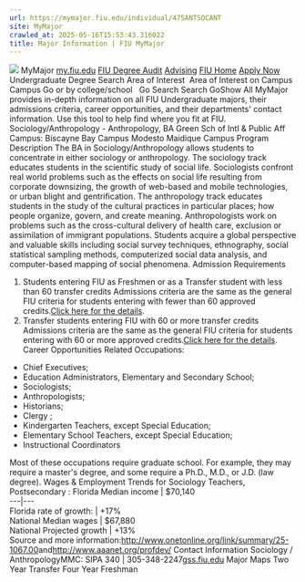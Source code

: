 ```yaml
---
url: https://mymajor.fiu.edu/individual/475ANTSOCANT
site: MyMajor
crawled_at: 2025-05-16T15:53:43.316022
title: Major Information | FIU MyMajor
---
```


![](https://mymajor.fiu.edu/assets/logo-T4VPR2BI.png)
MyMajor
[my.fiu.edu](https://my.fiu.edu/)
[FIU Degree Audit](https://dasa.fiu.edu/all-departments/advising/panther-success-hub/panther-degree-audit/)
[Advising](https://advising.fiu.edu)
[FIU Home](https://www.fiu.edu/)
[Apply Now](https://admissions.fiu.edu/)
Undergraduate Degree Search
Area of Interest
​
Area of Interest
on
Campus
​
Campus
Go
or by college/school
​
​
Go
Search
Search
GoShow All
MyMajor provides in-depth information on all FIU Undergraduate majors, their admissions criteria, career opportunities, and their departments' contact information. Use this tool to help find where you fit at FIU.
Sociology/Anthropology - Anthropology,
BA
Green Sch of Intl & Public Aff
Campus:
Biscayne Bay Campus
Modesto Maidique Campus
Program Description
The BA in Sociology/Anthropology allows students to concentrate in either sociology or anthropology. The sociology track educates students in the scientific study of social life. Sociologists confront real world problems such as the effects on social life resulting from corporate downsizing, the growth of web-based and mobile technologies, or urban blight and gentrification. The anthropology track educates students in the study of the cultural practices in particular places; how people organize, govern, and create meaning. Anthropologists work on problems such as the cross-cultural delivery of health care, exclusion or assimilation of immigrant populations. Students acquire a global perspective and valuable skills including social survey techniques, ethnography, social statistical sampling methods, computerized social data analysis, and computer-based mapping of social phenomena.
Admission Requirements
1. Students entering FIU as Freshmen or as a Transfer student with less than 60 transfer credits
Admissions criteria are the same as the general FIU criteria for students entering with fewer than 60 approved credits.[Click here for the details](http://admissions.fiu.edu/apply/freshman/).
2. Transfer students entering FIU with 60 or more transfer credits
Admissions criteria are the same as the general FIU criteria for students entering with 60 or more approved credits.[Click here for the details](http://admissions.fiu.edu/apply/transfer/).
Career Opportunities
Related Occupations:
  * Chief Executives;
  * Education Administrators, Elementary and Secondary School;
  * Sociologists;
  * Anthropologists;
  * Historians;
  * Clergy ;
  * Kindergarten Teachers, except Special Education;
  * Elementary School Teachers, except Special Education;
  * Instructional Coordinators


Most of these occupations require graduate school. For example, they may require a master's degree, and some require a Ph.D., M.D., or J.D. (law degree).
Wages & Employment Trends for Sociology Teachers, Postsecondary :
Florida Median income | $70,140  
---|---  
Florida rate of growth: | +17%  
National Median wages | $67,880  
National Projected growth | +13%  
Source and more information:<http://www.onetonline.org/link/summary/25-1067.00>and<http://www.aaanet.org/profdev/>
Contact Information
Sociology / AnthropologyMMC: SIPA 340 | 305-348-2247[gss.fiu.edu](https://mymajor.fiu.edu/admin/gss.fiu.edu)
Major Maps
Two Year Transfer
Four Year Freshman
